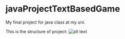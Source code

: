 # javaProjectTextBasedGame
My final project for java class at my uni.


This is the structure of project:
![alt text](https://github.com/SimonMalicek/javaProjectTextBasedGame/main/graph.jpg?raw=true)
